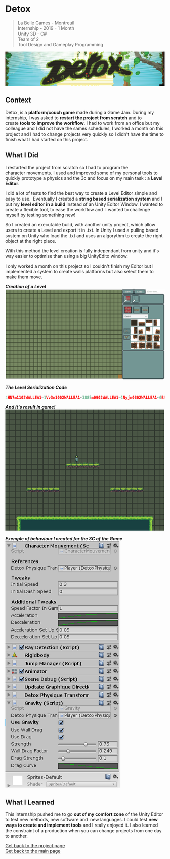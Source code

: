 # Detox

> La Belle Games - Montreuil  
> Internship - 2019 - 1 Month  
> Unity 3D - C#  
> Team of 2  
> Tool Design and Gameplay Programming  

![Banner](https://github.com/LouisViktorCeleyron/Portfolio/blob/master/Projects/Detox/Pictures/Banner.png)


## Context

Detox, is a **platform/couch game** made during a Game Jam. During my internship, I was asked to **restart the project from scratch** and to create **tools to improve the workflow**. I had to work from an office but my colleague and I did not have the sames schedules, I worked a month on this project and I had to change projects very quickly so I didn't have the time to finish what I had started on this project.
​

## What I Did 

I restarted the project from scratch so I had to program the character movements. I used and improved some of my personal tools to quickly prototype a physics and the 3c and focus on my main task : a **Level Editor**. 

I did a lot of tests to find the best way to create a Level Editor simple and easy to use.  Eventually I created a **string based serialization system** and I put my **level editor in a build** Instead of an Unity Editor Window.
I wanted to create a flexible tool, to ease the workflow and  I wanted to challenge myself by testing something new!

So I created an executable build, with another unity project, which allow users to create a Level and export it in .txt. In Unity I used a pulling based system on Unity who load the .txt and uses an algorythm to create the right object at the right place.

With this method the level creation is fully independant from unity and it's way easier to optimise than using a big UnityEdito window.

I only worked a month on this project so I couldn't finish my Editor but I implemented a system to create walls platforms but also select them to make them move. 


***Creation of a Level***  
![The Level Editor Executable](https://github.com/LouisViktorCeleyron/Portfolio/blob/master/Projects/Detox/Gifs/DetoxLevelCreation.gif)     

***The Level Serialization Code***  
```c++
4HN7m1102WALLEA1~1Vv3m1002WALLEA1~3885m0902WALLEA1~1Nyjm0802WALLEA1~0Btgm0702WALLEA1~Rl54m0602WALLEA1~Dsj5m0502WALLEA1~95Q0m0402WALLEA1~G303m0302WALLEA1~j7h0m0202WALLEA1~j3x2m0102WALLEA1~LZ2Wp0002WALLEA1~YN6Ip0102WALLEA1~K094p0202WALLEA1~Td58p0302WALLEA1~P2lMp0402WALLEA1~4Zi7p0502WALLEA1~4624p0602WALLEA1~F8X9p0702WALLEA1~4F26p0802WALLEA1~L57Vp0902WALLEA1~1Gz6p1002WALLEA1~5V7yp1102WALLEA1~5om1p1202WALLEA5~7653m1202WALLEA7~TXaWm1201WALLEA4~7HEym1200WALLEA4~z6m7p1201WALLEA3~n1Rmp1200WALLEA3~eAH5p1101WALLEA0~51rgp1100WALLEA0~3u7Sp1001WALLEA0~0h3dp0901WALLEA0~2Kkbp0900WALLEA0~3B2up0800WALLEA0~50RHp0700WALLEA0~iLF8p0600WALLEA0~85E7p0500WALLEA0~Wv92p0400WALLEA0~1B4ep0300WALLEA0~Vxf0p0200WALLEA0~233Gp0100WALLEA0~S693p0000WALLEA0~87ohm0100WALLEA0~512Tm0200WALLEA0~CiA5m0300WALLEA0~lD1Lm0400WALLEA0~Xs80m0500WALLEA0~3W89m0600WALLEA0~2r7cm0700WALLEA0~82Esm0800WALLEA0~SNT5m0900WALLEA0~P238m1000WALLEA0~fo96m1100WALLEA0~19aEm1101WALLEA0~KHI5m1001WALLEA0~8t8xm0901WALLEA0~vR42m0801WALLEA0~04pXm0701WALLEA0~YMy9m0601WALLEA0~x91qm0501WALLEA0~93dTm0401WALLEA0~1wr7m0301WALLEA0~46x2m0201WALLEA0~axYgm0101WALLEA0~75atp0201WALLEA0~l31Up0101WALLEA0~lJAWp0001WALLEA0~CoW5p0301WALLEA0~4jE9p0401WALLEA0~2800p0501WALLEA0~BHZSp0601WALLEA0~hVpBp0701WALLEA0~4fq1p0801WALLEA0~A129p1000WALLEA0~Ep58m1007PLALE2m1007²~qfo4m0907PLALE2m0907²~7466m0807PLALE2m0807²~5779m0707PLALE2m0707²~179hm0607PLALE2m0607²~z653m0507PLALE2m0507²~312Np0507PLALE2p0507²~d0l1p0607PLALE2p0607²~6z3Cp0707PLALE2p0707²~1U3Pp0807PLALE2p0807²~yl49p0907PLALE2p0907²~084Wp1007PLALE2p1007²~264Em0212PLALE2m0212²m0510²p0110²~833am0112PLALE2m0112²m0410²p0210²~1Yq8p0012PLALE2p0012²m0310²p0310²~O3G8p0112PLALE2p0112²m0210²p0410²~oq32p0212PLALE2p0212²m0110²p0510²~5uNtp0312PLALE2p0312²p0010²p0610²~ 
```

***And It's result in game!***  
![And It's result](https://github.com/LouisViktorCeleyron/Portfolio/blob/master/Projects/Detox/Gifs/DetoxLevelExecution.gif)


***Exemple of behaviour I created for the 3C of the Game***  
![Behaviour I created for the 3C](https://github.com/LouisViktorCeleyron/Portfolio/blob/master/Projects/Detox/Pictures/ExempleOfInspector.png)

## What I Learned

This internship pushed me to go **out of my comfort zone** of the Unity Editor to test new methods, new software and  new languages. I could test **new ways to create and implement tools** and I really enjoyed it. I also learned the constraint of a production when you can change projects from one day to another. 
​

[Get back to the project page](https://github.com/LouisViktorCeleyron/Portfolio/blob/master/Projects/MyProjects.md)  
[Get back to the main page](https://github.com/LouisViktorCeleyron/Portfolio/blob/master/README.md)
